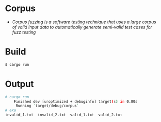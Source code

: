 # Corpus

* _Corpus fuzzing is a software testing technique that uses a large corpus of valid input data to automatically generate semi-valid test cases for fuzz testing_


# Build

```bash
$ cargo run
```
# Output
```bash
# cargo run
    Finished dev [unoptimized + debuginfo] target(s) in 0.00s
     Running `target/debug/corpus`
# exa
invalid_1.txt  invalid_2.txt  valid_1.txt  valid_2.txt
```